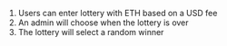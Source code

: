 1. Users can enter lottery with ETH based on a USD fee
2. An admin will choose when the lottery is over
3. The lottery will select a random winner
